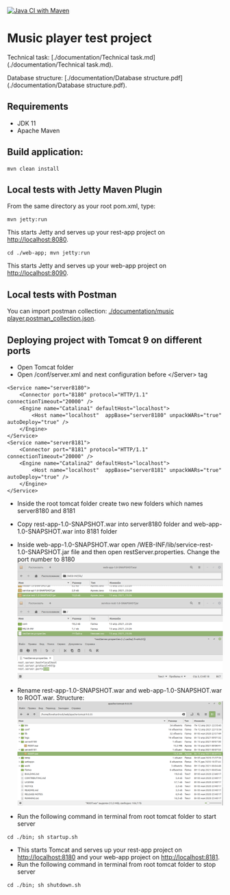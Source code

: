 [![Java CI with Maven](https://github.com/Brest-Java-Course-2021/dmilashuk-musicPlayer/actions/workflows/maven.yml/badge.svg)](https://github.com/Brest-Java-Course-2021/dmilashuk-musicPlayer/actions/workflows/maven.yml)

# Music player test project

Technical task: [./documentation/Technical task.md](./documentation/Technical task.md).

Database structure: [./documentation/Database structure.pdf](./documentation/Database structure.pdf).
## Requirements

* JDK 11
* Apache Maven

## Build application:
```
mvn clean install
```
## Local tests with Jetty Maven Plugin
From the same directory as your root pom.xml, type:
```
mvn jetty:run
```
This starts Jetty and serves up your rest-app project on [http://localhost:8080](http://localhost:8080).
```
cd ./web-app; mvn jetty:run
```
This starts Jetty and serves up your web-app project on [http://localhost:8090](http://localhost:8090).
## Local tests with Postman
You can import postman collection: [./documentation/music player.postman_collection.json](./documentation/music%20player.postman_collection.json).

## Deploying project with Tomcat 9 on different ports

* Open Tomcat folder
* Open /conf/server.xml and next configuration before \</Server> tag

```
<Service name="server8180">
    <Connector port="8180" protocol="HTTP/1.1" connectionTimeout="20000" />
    <Engine name="Catalina1" defaultHost="localhost">
        <Host name="localhost"  appBase="server8180" unpackWARs="true" autoDeploy="true" />
    </Engine>
</Service>
<Service name="server8181">
    <Connector port="8181" protocol="HTTP/1.1" connectionTimeout="20000" />
    <Engine name="Catalina2" defaultHost="localhost">
        <Host name="localhost"  appBase="server8181" unpackWARs="true" autoDeploy="true" />
    </Engine>
</Service>
```
* Inside the root tomcat folder create two new folders which names server8180 and 8181
* Copy rest-app-1.0-SNAPSHOT.war into server8180 folder and web-app-1.0-SNAPSHOT.war into 8181 folder
* Inside web-app-1.0-SNAPSHOT.war open /WEB-INF/lib/service-rest-1.0-SNAPSHOT.jar file and then open restServer.properties. Change the port number to 8180 
![ChangePortNumber](documentation/img/ChangePortNumber.png)
* Rename rest-app-1.0-SNAPSHOT.war and web-app-1.0-SNAPSHOT.war to ROOT.war. Structure:
![Structure](documentation/img/Structure.png)

* Run the following command in terminal from root tomcat folder to start server
```
cd ./bin; sh startup.sh
```
* This starts Tomcat and serves up your rest-app project on [http://localhost:8180](http://localhost:8180) and your web-app project on [http://localhost:8181](http://localhost:8181).
* Run the following command in terminal from root tomcat folder to stop server
```
cd ./bin; sh shutdown.sh
```  